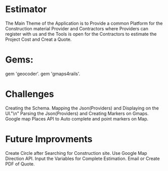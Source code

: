 # Estimator

The Main Theme of the Application is to Provide a common Platform for the Construction material Provider and Contractors where Providers can register with us and the Tools is open for the Contractors to estimate the Project Cost and Creat a Quote.


# Gems: 
gem 'geocoder'.
gem 'gmaps4rails'.

# Challenges
Creating the Schema.
Mapping the Json(Providers) and Displaying on the UI."\n"
Parsing the Json(Providers) and Creating Markers on Gmaps.
Google map Places API to Auto complete and point markers on Map.

# Future Improvments
Create Circle after Searching for Construction site.
Use Google Map Direction API.
Input the Variables for Complete Estimation.
Email or Create PDF of Quote. 
